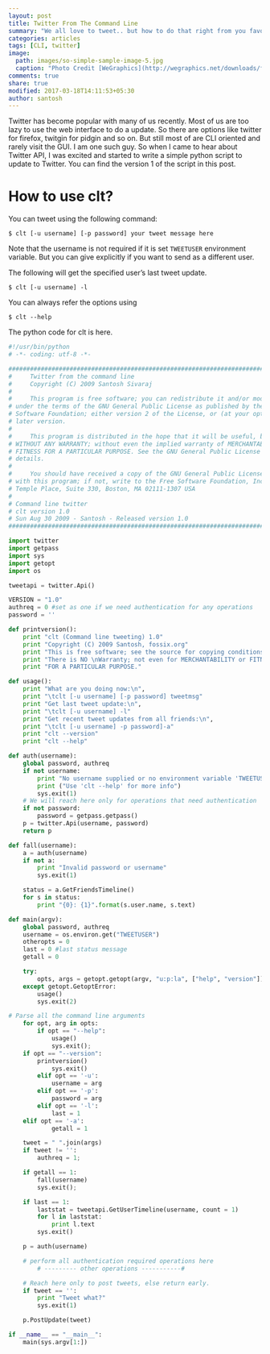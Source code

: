 ```yaml
---
layout: post
title: Twitter From The Command Line
summary: "We all love to tweet.. but how to do that right from you favourite command line?"
categories: articles
tags: [CLI, twitter]
image:
  path: images/so-simple-sample-image-5.jpg
  caption: "Photo Credit [WeGraphics](http://wegraphics.net/downloads/free-ultimate-blurred-background-pack/)"
comments: true
share: true
modified: 2017-03-18T14:11:53+05:30
author: santosh
---
```


Twitter has become popular with many of us recently. Most of us are too lazy to
use the web interface to do a update. So there are options like twitter for
firefox, twitgin for pidgin and so on. But still most of are CLI oriented and
rarely visit the GUI. I am one such guy. So when I came to hear about Twitter
API, I was excited and started to write a simple python script to update to
Twitter. You can find the version 1 of the script in this post.

# How to use clt?

You can tweet using the following command:

```console
$ clt [-u username] [-p password] your tweet message here
```

Note that the username is not required if it is set `TWEETUSER` environment
variable. But you can give explicitly if you want to send as a different user.

The following will get the specified user’s last tweet update.

```console
$ clt [-u username] -l
```

You can always refer the options using

```console
$ clt --help
```

The python code for clt is here.


```python
#!/usr/bin/python
# -*- coding: utf-8 -*-

###############################################################################
#     Twitter from the command line
#     Copyright (C) 2009 Santosh Sivaraj 
#
#     This program is free software; you can redistribute it and/or modify it
# under the terms of the GNU General Public License as published by the Free
# Software Foundation; either version 2 of the License, or (at your option) any
# later version.
#
#     This program is distributed in the hope that it will be useful, but
# WITHOUT ANY WARRANTY; without even the implied warranty of MERCHANTABILITY or
# FITNESS FOR A PARTICULAR PURPOSE. See the GNU General Public License for more
# details.
#
#     You should have received a copy of the GNU General Public License along
# with this program; if not, write to the Free Software Foundation, Inc., 59
# Temple Place, Suite 330, Boston, MA 02111-1307 USA
#
# Command line twitter
# clt version 1.0
# Sun Aug 30 2009 - Santosh - Released version 1.0
###############################################################################

import twitter
import getpass
import sys
import getopt
import os

tweetapi = twitter.Api()

VERSION = "1.0"
authreq = 0 #set as one if we need authentication for any operations
password = ''

def printversion():
    print "clt (Command line tweeting) 1.0"
    print "Copyright (C) 2009 Santosh, fossix.org"
    print "This is free software; see the source for copying conditions. ",
    print "There is NO \nWarranty; not even for MERCHANTABILITY or FITNESS ",
    print "FOR A PARTICULAR PURPOSE."

def usage():
    print "What are you doing now:\n",
    print "\tclt [-u username] [-p password] tweetmsg"
    print "Get last tweet update:\n",
    print "\tclt [-u username] -l"
    print "Get recent tweet updates from all friends:\n",
    print "\tclt [-u username] -p password]-a"
    print "clt --version"
    print "clt --help"

def auth(username):
    global password, authreq
    if not username:
        print "No username supplied or no environment variable 'TWEETUSER'!"
        print ("Use 'clt --help' for more info")
        sys.exit(1)
    # We will reach here only for operations that need authentication
    if not password:
        password = getpass.getpass()
    p = twitter.Api(username, password)
    return p

def fall(username):
    a = auth(username)
    if not a:
        print "Invalid password or username"
        sys.exit(1)

    status = a.GetFriendsTimeline()
    for s in status:
        print "{0}: {1}".format(s.user.name, s.text)

def main(argv):
    global password, authreq
    username = os.environ.get("TWEETUSER")
    otheropts = 0
    last = 0 #last status message
    getall = 0

    try:
        opts, args = getopt.getopt(argv, "u:p:la", ["help", "version"])
    except getopt.GetoptError:
        usage()
        sys.exit(2)

# Parse all the command line arguments
    for opt, arg in opts:
        if opt == "--help":
            usage()
            sys.exit();
    if opt == "--version":
        printversion()
            sys.exit()
        elif opt == '-u':
            username = arg
        elif opt == '-p':
            password = arg
        elif opt == '-l':
            last = 1
    elif opt == '-a':
            getall = 1

    tweet = " ".join(args)
    if tweet != '':
        authreq = 1;

    if getall == 1:
        fall(username)
        sys.exit();

    if last == 1:
        laststat = tweetapi.GetUserTimeline(username, count = 1)
        for l in laststat:
            print l.text
        sys.exit()

    p = auth(username)

    # perform all authentication required operations here
        # --------- other operations -----------#

    # Reach here only to post tweets, else return early.
    if tweet == '':
        print "Tweet what?"
        sys.exit(1)

    p.PostUpdate(tweet)

if __name__ == "__main__":
    main(sys.argv[1:])
```
